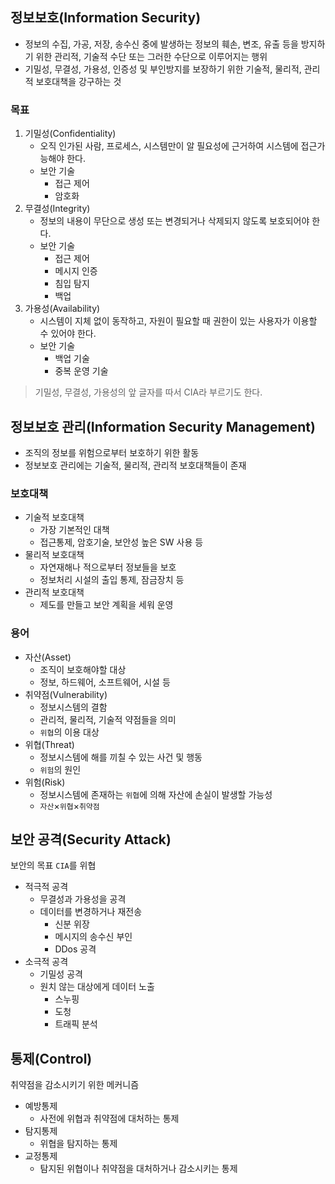 정보보호(Information Security)
---

- 정보의 수집, 가공, 저장, 송수신 중에 발생하는 정보의 훼손, 변조, 유출 등을 방지하기 위한 관리적, 기술적 수단 또는 그러한 수단으로 이루어지는 행위
- 기밀성, 무결성, 가용성, 인증성 및 부인방지를 보장하기 위한 기술적, 물리적, 관리적 보호대책을 강구하는 것

### 목표

1. 기밀성(Confidentiality)
    - 오직 인가된 사람, 프로세스, 시스템만이 알 필요성에 근거하여 시스템에 접근가능해야 한다.
    - 보안 기술
        - 접근 제어
        - 암호화
2. 무결성(Integrity)
    - 정보의 내용이 무단으로 생성 또는 변경되거나 삭제되지 않도록 보호되어야 한다.
    - 보안 기술
        - 접근 제어
        - 메시지 인증
        - 침입 탐지
        - 백업
3. 가용성(Availability)
    - 시스템이 지체 없이 동작하고, 자원이 필요할 때 권한이 있는 사용자가 이용할 수 있어야 한다.
    - 보안 기술
        - 백업 기술
        - 중복 운영 기술

> 기밀성, 무결성, 가용성의 앞 글자를 따서 CIA라 부르기도 한다.

정보보호 관리(Information Security Management)
---

- 조직의 정보를 위험으로부터 보호하기 위한 활동
- 정보보호 관리에는 기술적, 물리적, 관리적 보호대책들이 존재

### 보호대책

- 기술적 보호대책
  - 가장 기본적인 대책
  - 접근통제, 암호기술, 보안성 높은 SW 사용 등
- 물리적 보호대책
  - 자연재해나 적으로부터 정보들을 보호
  - 정보처리 시설의 출입 통제, 잠금장치 등
- 관리적 보호대책
  - 제도를 만들고 보안 계획을 세워 운영

### 용어

- 자산(Asset)
  - 조직이 보호해야할 대상
  - 정보, 하드웨어, 소프트웨어, 시설 등
- 취약점(Vulnerability)
  - 정보시스템의 결함
  - 관리적, 물리적, 기술적 약점들을 의미
  - `위협`의 이용 대상
- 위협(Threat)
  - 정보시스템에 해를 끼칠 수 있는 사건 및 행동
  - `위험`의 원인
- 위험(Risk)
  - 정보시스템에 존재하는 `위협`에 의해 자산에 손실이 발생할 가능성
  - `자산`×`위협`×`취약점`



보안 공격(Security Attack)
---

보안의 목표 `CIA`를 위협

- 적극적 공격
  - 무결성과 가용성을 공격
  - 데이터를 변경하거나 재전송
    - 신분 위장
    - 메시지의 송수신 부인
    - DDos 공격
- 소극적 공격
  - 기밀성 공격
  - 원치 않는 대상에게 데이터 노출
    - 스누핑
    - 도청
    - 트래픽 분석

통제(Control)
---

취약점을 감소시키기 위한 메커니즘

- 예방통제
  - 사전에 위협과 취약점에 대처하는 통제
- 탐지통제
  - 위협을 탐지하는 통제
- 교정통제
  - 탐지된 위협이나 취약점을 대처하거나 감소시키는 통제
